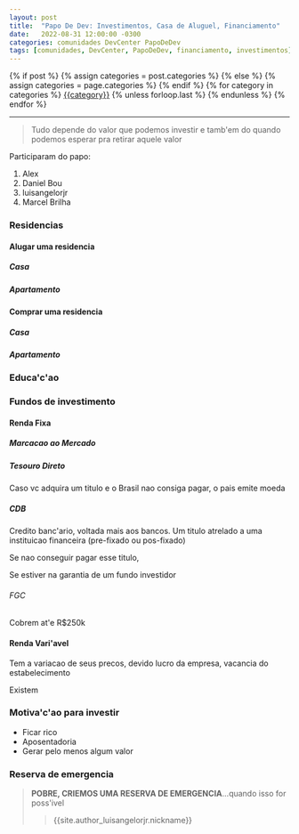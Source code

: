 ```yaml
---
layout: post
title:  "Papo De Dev: Investimentos, Casa de Aluguel, Financiamento"
date:   2022-08-31 12:00:00 -0300
categories: comunidades DevCenter PapoDeDev
tags: [comunidades, DevCenter, PapoDeDev, financiamento, investimentos]
---
```

<div class="post-categories">
  {% if post %}
    {% assign categories = post.categories %}
  {% else %}
    {% assign categories = page.categories %}
  {% endif %}
  {% for category in categories %}
  <a href="{{site.baseurl}}/categorias/#{{category|slugize}}">{{category}}</a>
  {% unless forloop.last %}&nbsp;{% endunless %}
  {% endfor %}
</div>

------

> Tudo depende do valor que podemos investir e tamb'em do quando podemos esperar pra retirar aquele valor

Participaram do papo:

1. Alex
2. Daniel Bou
3. luisangelorjr
4. Marcel Brilha

### Residencias

#### Alugar uma residencia

##### Casa

##### Apartamento

#### Comprar uma residencia

##### Casa

##### Apartamento

### Educa'c'ao


### Fundos de investimento

#### Renda Fixa

##### Marcacao ao Mercado



##### Tesouro Direto
Caso vc adquira um titulo e o Brasil nao consiga pagar, o pais emite moeda

##### CDB
Credito banc'ario, voltada mais aos bancos.
Um titulo atrelado a uma instituicao financeira (pre-fixado ou pos-fixado)


Se nao conseguir pagar esse titulo, 

Se estiver na garantia de um fundo investidor

###### FGC

Cobrem at'e R$250k

#### Renda Vari'avel

Tem a variacao de seus precos, devido lucro da empresa, vacancia do estabelecimento

Existem 

### Motiva'c'ao para investir


- Ficar rico
- Aposentadoria
- Gerar pelo menos algum valor


### Reserva de emergencia

>**POBRE, CRIEMOS UMA RESERVA DE EMERGENCIA**...quando isso for poss'ivel
>> {{site.author_luisangelorjr.nickname}}
